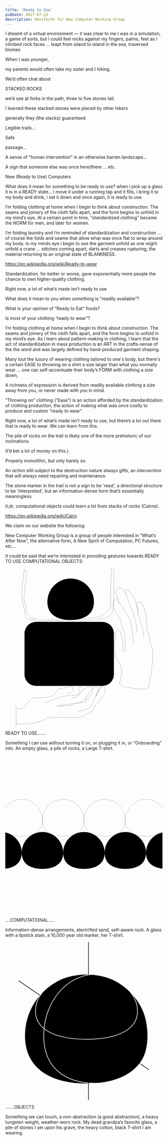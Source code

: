 ```yaml
---
title: 'Ready to Use'
pubDate: 2017-07-23
description: Manifesto for New Computer Working Group
---
```


I dreamt of a virtual environment — it was clear to me I was in a simulation, a game of sorts, but i could feel rocks against my fingers, palms, feet as I climbed rock faces ... leapt from island to island in the sea, traversed biomes

When I was younger, 

my parents would often 
take my sister and I hiking.

We’d often chat about

STACKED ROCKS

we’d see at forks in the path, 
three to five stones tall.

I learned these 
stacked
stones 
were placed by
other hikers

generally they (the stacks) 
guaranteed 

Legible trails...

Safe

passage...

A sense of “human intervention” in an 
otherwise barren landscape...

A sign that someone else was once here/there ... etc.

New (Ready to Use) Computers

What does it mean for something to be ready to use? when i pick up a glass it is in a READY state... i move it under a running tap and it fills, i bring it to my body and drink, i set it down and once again, it is ready to use.

I’m folding clothing at home when I begin to think about construction. The seams and joinery of the cloth falls apart, and the form begins to unfold in my mind’s eye. At a certain point in time, “standardized clothing” became the NORM for men, and later for women. 

I’m folding laundry and I’m reminded of standardization and construction ... of course the folds and seams that allow what was once flat to wrap around my body. in my minds eye i begin to see the garment unfold as one might unfold a crane ... stitches coming apart, darts and creases rupturing, the material returning to an original state of BLANKNESS.

https://en.wikipedia.org/wiki/Ready-to-wear

Standardization, for better or worse, gave exponentially more people the chance to own higher-quality clothing.

Right now, a lot of what’s made isn’t ready to use

What does it mean to you when something is 
“readily available”?

What is your opinion of “Ready to Eat” foods?

Is most of your clothing “ready to wear”?

I’m folding clothing at home when I begin to think about construction. The seams and joinery of the cloth falls apart, and the form begins to unfold in my mind’s eye. As I learn about pattern-making in clothing, I learn that the act of standardization in mass production is an ART in the crafts-sense of the the word and was largely defined by hand-produced garment shaping.

Many tout the luxury of wearing clothing tailored to one's body, but there's a certain EASE to throwing on a shirt a size larger than what you normally wear ... one can self-accentuate their body’s FORM with clothing a size down,   

A richness of expression is derived from readily available clothing a size away from you, 
or never made with you in mind.

“Throwing on” clothing (“Ease”) is an action afforded by the standardization of clothing production, the action of making what was once costly to produce and custom “ready to wear”.

Right now, a lot of what’s made isn’t ready to use, but there’s a lot out there that is ready to wear. We can learn from this.

The pile of rocks on the trail is likely one of the more prehistoric of our inclinations. 

(I’d bet a lot of money on this.)

Properly monolithic, but only barely so. 

An *action* still subject to the destruction nature always gifts, an *intervention* that will always need repairing and maintenance. 

The stone marker in the trail is not a sign to be 'read', a directional structure to be 'interpreted', but an information-dense form that’s essentially meaningless.

tl;dr, computational objects could learn a lot from stacks of rocks (Cairns).

https://en.wikipedia.org/wiki/Cairn

We claim on our website the following:

New Computer Working Group is a group of people interested in “What’s After Now”, the alternative form, A New Spirit of Computation, PC Futures, etc...

It could be said that we’re interested in providing gestures towards READY TO USE COMPUTATIONAL OBJECTS:

<section>
    <svg width="500" height="500" viewBox="0 0 1317 1505" fill="none" xmlns="http://www.w3.org/2000/svg">
    <path d="M755 321C755 444.159 655.159 494 532 494C408.84 494 309 444.159 309 321C309 197.84 408.84 98 532 98C655.159 98 755 197.84 755 321Z" fill="black"/>
    <rect x="90" y="512" width="856" height="611" rx="110" fill="black"/>
    <path d="M945.237 8C945.237 85.6502 945.237 163.3 945.237 240.951C945.237 272.704 943.924 304.597 940.021 335.824C938.844 345.236 938.151 354.52 938.151 364.069C938.151 373.395 934.608 381.881 934.608 391.035C934.608 398.96 932.941 416.639 927.916 422.922C926.506 424.683 925.769 430.519 924.373 433.157C922.711 436.295 919.553 437.576 918.566 441.03C917.175 445.899 903.259 451.121 899.572 454.808C893.487 460.893 880.821 461.902 873.492 467.602C865.895 473.511 854.744 476.263 845.148 479.216C838.91 481.135 832.173 484.53 825.661 484.53C820.69 484.53 813.174 485.238 808.439 486.695C798.781 489.667 788.101 493.387 777.831 493.387C766.185 493.387 754.539 493.387 742.894 493.387C718.192 493.387 691.969 504.677 667.31 507.559C623.717 512.655 580.088 511.102 536.22 511.102C509.532 511.102 480.213 514.861 453.944 509.331C436.05 505.564 416.15 502.245 397.847 502.245C381.74 502.245 365.632 502.245 349.525 502.245C323.046 502.245 296.748 507.559 270.3 507.559C253.897 507.559 237.495 507.559 221.092 507.559C216.196 507.559 209.252 507.393 204.755 505.394C198.309 502.529 199.234 501.963 197.571 496.143C196.359 491.901 171.657 491.748 167.948 491.616C157.156 491.231 146.442 488.984 136.061 485.908C118.252 480.631 98.4659 475.358 98.4659 452.643C98.4659 442.934 93.1514 431.979 93.1514 421.741C93.1514 406.233 86.8815 385.84 81.6368 371.155C78.1285 361.332 78.8427 350.058 76.2239 339.957C72.0888 324.007 70.6352 307.461 66.9728 291.438C64.9967 282.793 66.5791 271.712 66.5791 263.094C66.5791 236.85 66.5791 210.606 66.5791 184.361C66.5791 151.954 75.7301 119.886 78.5859 87.5201C80.437 66.5412 83.1243 45.7009 86.8528 24.9275C87.5285 21.1628 88.4318 0.888156 86.0655 15.0859" stroke="black" stroke-linecap="round" stroke-linejoin="round"/>
    <path d="M1000.48 1098.42C1000.85 1079.46 1012.98 1065.91 1013.65 1047.72C1014.03 1037.55 1018.6 1027.39 1018.6 1016.88C1018.6 997.106 1018.6 977.337 1018.6 957.569C1018.6 951.333 1014.08 946.216 1013.65 939.905C1013.3 934.542 1010.56 924.493 1007.89 919.678C1004 912.682 1000.18 903.003 994.252 897.072C987.933 890.754 983.897 882.36 978.327 875.198C972.288 867.434 971.35 855.678 965.513 848.382C962.575 844.71 959.552 831.579 959.29 826.6C958.78 816.909 954.348 807.512 954.348 797.77C954.348 789.243 951.053 779.993 951.053 770.588C951.053 760.643 949.406 749.734 949.406 739.287C949.406 729.466 954.348 721.033 954.348 711.282C954.348 705.205 956.147 686.297 960.114 681.537C962.095 679.159 962.508 666.285 962.585 663.507C962.734 658.148 962.585 652.76 962.585 647.399C962.585 641.511 962.585 635.623 962.585 629.735C962.585 625.851 963.146 616.699 965.056 613.261C972.604 599.674 978.175 573.072 997.18 591.021C1002.82 596.352 1008.38 598.351 1010.27 606.854C1011.54 612.593 1015.09 618.275 1015.3 624.335C1015.56 631.515 1016.6 638.187 1018.96 645.019C1022.09 654.068 1022.98 665.541 1023.54 675.039C1023.66 677.043 1024.91 683.769 1026.01 685.747C1028.2 689.697 1031.78 689.415 1031.78 693.984C1031.78 720.978 1033.42 747.528 1033.42 774.707C1033.42 781.171 1031.64 793.652 1040.84 793.652C1045.22 793.652 1045.68 796.224 1049.9 792.004C1054.13 787.775 1058.13 778.078 1058.13 772.235C1058.13 759.206 1055.61 747.158 1054.93 734.345C1053.92 715.159 1056.06 696.062 1052.83 677.052C1049.18 655.645 1052.62 633.669 1046.6 612.62C1041.19 593.666 1030.06 574.722 1023.54 555.51C1019.43 543.412 1018.13 530.927 1016.03 518.352C1014.63 509.935 1013.6 501.47 1012.01 493.092C1011.26 489.173 1008.14 486.465 1007.16 483.024C1006.02 479.036 993.885 465.83 993.885 474.055" stroke="black" stroke-linecap="round" stroke-linejoin="round"/>
    <path d="M995.533 474.055C986.312 461.376 981.041 446.54 970.822 434.517C962.532 424.765 959.341 411.216 953.524 400.745C948.99 392.584 945.916 379.799 944.555 370.268C942.98 359.247 942.816 347.497 942.816 335.673C942.816 324.113 946.877 311.297 951.419 301.077C953.972 295.332 956.07 294.878 960.571 290.827C966.172 285.786 968.614 292.062 971.646 294.488C973.793 296.206 975.776 303.889 977.411 306.752C979.333 310.115 986.086 316.068 988.943 317.917C998.036 323.801 1001.49 337.025 1009.63 344.001C1013.17 347.034 1016.81 350.774 1018.6 354.801C1021.39 361.087 1030.28 368.053 1031.68 374.387C1032.85 379.626 1041.32 385.815 1043.31 391.776C1045.45 398.213 1049.74 403.633 1052.83 409.806C1061.35 426.856 1073.27 441.009 1082.48 457.581C1086.91 465.565 1090.98 474.353 1096.02 481.926C1100.02 487.924 1099.71 494.707 1102.61 501.237C1108.97 515.54 1110.69 532.211 1114.05 547.364C1119.13 570.203 1120.86 594.39 1122.75 617.745C1124.67 641.466 1132.27 662.727 1132.27 686.661C1132.27 695.936 1132.27 705.21 1132.27 714.484C1132.27 718.568 1134.24 737.304 1127.33 732.697" stroke="black" stroke-linecap="round" stroke-linejoin="round"/>
    <path d="M1000.48 332.379C997.018 320.063 991.448 308.644 988.852 296.96C986.73 287.412 979.59 279.994 977.503 270.601C975.81 262.983 970.893 257.058 967.161 250.009C962.393 241.003 962.585 234.299 962.585 223.65C962.585 212.191 963.831 209.042 971.554 201.319C978.468 194.405 983.797 185.76 994.709 185.76C1020.45 185.76 1034.91 205.551 1046.24 226.945C1051.72 237.305 1061.27 244.516 1064.72 256.598C1068.38 269.377 1074.1 281.403 1079.55 293.665C1084.96 305.832 1085.47 320.106 1091.08 332.379C1094.83 340.577 1096.06 349.82 1100.97 357.456C1104.61 363.119 1109 370.833 1111.22 377.225C1113.15 382.809 1117.43 387.138 1119.91 392.601C1123.07 399.539 1125.39 406.929 1128.15 414.108C1131.45 422.696 1134.53 433.705 1135.65 442.663C1137.01 453.494 1143.89 463.767 1145.36 474.788C1148.57 498.934 1159.7 520.2 1160.27 544.894C1160.47 553.318 1163.57 560.977 1163.57 569.514C1163.57 579.353 1165.22 589.057 1165.22 598.892C1165.22 604.31 1168.51 615.88 1168.51 602.553" stroke="black" stroke-linecap="round" stroke-linejoin="round"/>
    <path d="M1061.43 253.302C1061.43 244.634 1063.63 231.018 1061.06 222.367C1059.29 216.389 1054.82 206.452 1061.43 203.514C1065.88 201.535 1078.51 197.167 1079.55 205.527C1079.97 208.862 1089.41 216.464 1091.81 217.151C1098.63 219.098 1102.53 230.965 1106.73 236.096C1112.66 243.346 1120.78 253.384 1125.31 261.539C1127.36 265.217 1130.59 267.746 1132.63 271.424C1134.42 274.639 1136.77 279.859 1139.22 282.589C1142.07 285.747 1142.48 289.551 1143.8 293.572C1147.31 304.305 1152.02 314.978 1155.24 325.696C1171.44 379.7 1175.4 435.662 1194.87 488.332C1201.67 506.731 1203.35 527.033 1211.34 544.893C1215.09 553.262 1215.87 562.81 1219.58 571.251C1223.23 579.555 1226.52 591.162 1227.73 600.172C1229.36 612.457 1232.76 625.631 1232.76 637.971C1232.76 643.226 1232.76 667.446 1232.76 650.327" stroke="black" stroke-linecap="round" stroke-linejoin="round"/>
    <path d="M1175.1 424.632C1175.1 413.344 1175.1 402.057 1175.1 390.769C1175.1 381.545 1170.65 374.262 1170.16 365.326C1169.86 360.042 1163.64 323.07 1173.45 322.493C1180.81 322.06 1188.32 322.493 1195.69 322.493C1202.25 322.493 1205.81 331.316 1211.34 334.391C1217.69 337.919 1222.24 347.578 1225.35 353.794C1231.58 366.262 1237.15 381.512 1241 394.979C1255.26 444.889 1259.12 496.586 1259.12 548.554C1259.12 566.974 1258.77 595.112 1271.02 610.423C1277.94 619.079 1278.33 630.958 1280.63 641.266C1283.84 655.715 1289.03 670.862 1290.33 685.746C1292.28 708.256 1299.14 736.782 1308.91 757.408C1312.6 765.2 1315.13 776.751 1315.13 785.414C1315.13 811.498 1315.13 837.582 1315.13 863.666C1315.13 875.911 1317.32 890.29 1313.85 902.013C1311.33 910.526 1313.83 920.527 1310.92 928.83C1305.35 944.743 1306.89 963.442 1306.89 980.174C1306.89 1005.09 1293.41 1030.72 1290.78 1055.77C1287.9 1083.38 1284.94 1110.67 1279.71 1137.87C1278.55 1143.91 1279.12 1144.55 1273.03 1144.55C1264.87 1144.55 1258.83 1149.8 1251.25 1152.42C1246.28 1154.13 1239.2 1152.79 1234.04 1152.79C1221.07 1152.79 1208.11 1152.79 1195.14 1152.79C1175.78 1152.79 1157.66 1148.97 1138.49 1147.84C1127.75 1147.21 1116.5 1142.16 1105.73 1140.52C1087.55 1137.76 1068.15 1131.92 1049.9 1131.37C1041.76 1131.12 1033.8 1125.53 1027.66 1120.75C1021.55 1116 1016.03 1107.18 1007.06 1106.66C1005.57 1106.57 996 1100.76 998.095 1100.16C1001.67 1099.14 1004.46 1097 998.828 1095.13" stroke="black" stroke-linecap="round" stroke-linejoin="round"/>
    <path d="M18.4356 1338.06C33.8449 1338.06 57.6047 1342.18 71.1731 1334.99C85.1485 1327.59 95.1402 1310.96 106.331 1300.39C127.965 1279.96 141.206 1242.21 176.648 1240.12C193.256 1239.15 211.344 1235.1 229.385 1235.1C243.616 1235.1 257.847 1235.1 272.078 1235.1C286.781 1235.1 302.341 1230.86 317.281 1230.08C327.871 1229.52 355.918 1222.11 361.927 1212.5C367.242 1203.99 388.617 1196.81 390.109 1184.87C391.366 1174.82 408.492 1161.13 415.78 1155.3C423.845 1148.84 440.315 1144.69 450.381 1144.69C467.293 1144.69 479.869 1138.41 496.142 1137.16C512.278 1135.92 524.89 1127.11 540.788 1127.11C556.291 1127.11 550.833 1148.22 550.833 1159.76C550.833 1167.23 537.576 1183.67 530.742 1187.94C525.839 1191.01 522.196 1196.85 516.791 1199.94C503.159 1207.73 508.141 1195.18 508.141 1182.36" stroke="black" stroke-linecap="round" stroke-linejoin="round"/>
    <path d="M282.123 1287.84C304.36 1279.16 324.408 1269.94 346.859 1262.17C355.2 1259.28 362.916 1252.17 371.274 1250.31C378.743 1248.65 389.722 1245.08 396.387 1241.38C414.665 1231.22 431.256 1228.6 451.497 1224.92C467.282 1222.05 484.916 1217.52 500.607 1217.52C533.655 1217.52 562.646 1216.12 592.409 1207.62C609.079 1202.85 622.453 1194.88 635.659 1184.32C640.003 1180.84 643.16 1175.8 647.518 1172.32C652.051 1168.69 660.981 1163.37 663.842 1158.37C669.062 1149.23 681.852 1137.2 692.722 1134.79C698.927 1133.41 702.096 1127.11 709.045 1127.11C713.569 1127.11 730.463 1124.54 733.6 1127.67C737.383 1131.46 736.67 1143.19 736.67 1148.46C736.67 1157.23 730.245 1160.61 726.066 1167.3C722.247 1173.41 714.462 1178.12 710.44 1185.01C704.426 1195.32 698.067 1206.04 691.606 1216.27C676.751 1239.79 665.357 1255.6 642.775 1271.24C625.251 1283.37 602.714 1285.08 582.085 1289.79C568.116 1292.98 551.923 1289.9 538.416 1294.12C524.297 1298.53 506.294 1298.8 491.538 1300.53C459.738 1304.28 432.46 1315.46 400.154 1315.46" stroke="black" stroke-linecap="round" stroke-linejoin="round"/>
    <path d="M402.666 1315.46C427.669 1315.46 453.669 1312.95 478.005 1312.95C492.844 1312.95 507.808 1310.44 523.208 1310.44C536.314 1310.44 548.667 1303.58 560.878 1298.44C568.378 1295.28 578.405 1295.67 585.991 1292.3C592.425 1289.44 603.364 1285.6 610.546 1285.33C639.429 1284.22 683.489 1273.39 698.442 1245.15C705.422 1231.96 718.769 1223.12 726.066 1209.99C732.395 1198.59 736.199 1183.85 739.041 1171.06C744.967 1144.39 756.021 1129.62 785.64 1129.62C796.247 1129.62 791.918 1156.32 791.918 1163.67C791.918 1182.45 779.177 1200.46 773.084 1217.52C766.16 1236.91 754.353 1254.63 749.226 1275.14C745.409 1290.41 734.718 1307.03 725.229 1319.23C709.101 1339.97 678.564 1342.94 655.331 1351.88C646.228 1355.38 636.251 1355.37 627.288 1359.55C616.607 1364.53 603.57 1371.79 603.57 1355.64" stroke="black" stroke-linecap="round" stroke-linejoin="round"/>
    <path d="M819.543 1132.14C815.396 1144.83 809.865 1163.7 801.406 1174.27C795.982 1181.05 789.305 1191.51 786.896 1199.94C785.001 1206.57 777.048 1214.63 773.223 1221.01C771.178 1224.42 775.561 1213.18 778.106 1210.13C781.272 1206.33 779.74 1199.18 782.431 1195.48C802.391 1168.03 808.779 1124.6 850.934 1124.6C868.707 1124.6 863.159 1168.95 860.282 1177.9C856.164 1190.71 853.658 1203.93 844.098 1214.45C838.11 1221.04 832.671 1230.25 829.588 1238.73C822.606 1257.93 798.38 1278.09 784.384 1292.86C776.16 1301.54 766.38 1311.13 760.667 1321.74C755.823 1330.74 752.215 1345 746.157 1352.57C727.516 1375.87 691.938 1385.45 667.888 1402.1C643.915 1418.7 618.453 1425.96 589.061 1425.96C523.667 1425.96 457.869 1423.45 392.76 1423.45C363.121 1423.45 334.551 1422.25 306.678 1431.54C283.049 1439.42 264.186 1452.85 240.686 1460C222.783 1465.45 205.354 1471.27 187.112 1476.18C166.536 1481.72 149.17 1482.65 127.957 1483.86C110.478 1484.86 93.8215 1488.74 76.1957 1488.74C51.076 1488.74 24.4005 1486.54 0.856445 1478.7" stroke="black" stroke-linecap="round" stroke-linejoin="round"/>
    <path d="M10.9016 1503.81C10.9016 1451.44 10.9016 1399.08 10.9016 1346.71C10.9016 1336.16 5.87903 1304.91 5.87903 1315.46" stroke="black" stroke-linecap="round" stroke-linejoin="round"/>
    <path d="M683.932 1257.7C682.323 1249.46 676.398 1237.73 676.398 1230.08" stroke="black" stroke-linecap="round" stroke-linejoin="round"/>
    <path d="M648.774 1167.29C648.774 1160.98 649.075 1144.96 639.845 1142.32C633.459 1140.5 630.463 1130.03 623.661 1129.63C610.343 1128.84 613.889 1130.55 610.965 1140.79C609.491 1145.95 605.508 1155.28 610.546 1160.32C615.234 1165.01 621.149 1164.18 621.149 1173.57C621.149 1180.37 622.387 1188.98 618.08 1194.36C595.416 1222.69 579.694 1245.56 540.788 1232.59" stroke="black" stroke-linecap="round" stroke-linejoin="round"/>
    <path d="M82.9991 12.1405C121.422 13.1011 107.532 63.8032 106.157 88.5617C105.255 104.799 102.159 123.143 101.525 138.995C101.218 146.674 98.1885 151.168 97.0225 158.164C95.5397 167.061 96.2976 177.463 92.7769 185.825C87.8967 197.415 92.2623 219.604 92.2623 232.141C92.2623 249.503 85.3149 265.718 85.3149 283.088C85.3149 316.217 98.0861 346.704 103.97 379.065C106.779 394.516 110.177 410.247 112.976 425.638C116.017 442.365 128.562 450.041 138.578 462.562C147.466 473.672 162.072 472.672 174.473 475.428C189.652 478.801 204.255 484.966 218.602 489.065C248.849 497.707 288.888 491.51 320.497 491.51C357.192 491.51 394.16 492.82 430.368 493.825C473.522 495.024 516.888 493.825 560.052 493.825C590.018 493.825 620.043 491.51 649.854 491.51C658.27 491.51 667.469 489.194 674.684 489.194C678.213 489.194 690.989 484.024 693.854 481.732C703.136 474.306 723.956 473.695 736.053 472.983C748.787 472.234 761.62 466.036 775.421 466.036C788.49 466.036 807.768 464.4 819.421 458.574C832.452 452.058 843.12 440.657 855.445 433.615C866.899 427.07 872.5 413.77 885.164 408.141C903.22 400.116 916.685 375.819 916.685 356.036C916.685 314.951 914.369 273.947 914.369 233.427C914.369 207.525 914.369 181.622 914.369 155.72C914.369 132.545 919 110.283 919 87.5324C919 69.3809 921.971 49.1397 925.819 31.8248C927.185 25.6766 928.494 6.68244 925.948 1.5908C924.554 -1.19745 919.802 2.87735 916.685 2.87735C910.341 2.87735 910.454 7.42684 907.421 2.87735" stroke="black" stroke-linecap="round" stroke-linejoin="round"/>
    </svg>
</section>

READY TO USE.......

Something I can use without turning it on, or plugging it in, or “Onboarding” into. An empty glass, a pile of rocks, a Large T-shirt.

<section>
<svg width="500" height="500" viewBox="0 0 1692 1050" fill="none" xmlns="http://www.w3.org/2000/svg">
<g clip-path="url(#clip0_31_38)">
<path d="M623 726C623 849.16 523.16 899 400 899C276.84 899 177 849.16 177 726C177 602.84 276.84 503 400 503C523.16 503 623 602.84 623 726Z" fill="black"/>
<path d="M177 726C177 849.16 77.1595 899 -46 899C-169.16 899 -269 849.16 -269 726C-269 602.84 -169.16 503 -46 503C77.1595 503 177 602.84 177 726Z" fill="black"/>
<path d="M1069 726C1069 849.16 969.16 899 846 899C722.84 899 623 849.16 623 726C623 602.84 722.84 503 846 503C969.16 503 1069 602.84 1069 726Z" fill="black"/>
<path d="M1515 726C1515 849.16 1415.16 899 1292 899C1168.84 899 1069 849.16 1069 726C1069 602.84 1168.84 503 1292 503C1415.16 503 1515 602.84 1515 726Z" fill="black"/>
<path d="M1961 726C1961 849.16 1861.16 899 1738 899C1614.84 899 1515 849.16 1515 726C1515 602.84 1614.84 503 1738 503C1861.16 503 1961 602.84 1961 726Z" fill="black"/>
<path d="M845.5 375C845.5 436.422 820.615 479.516 780.401 507.273C740.16 535.049 684.524 547.5 623 547.5C561.476 547.5 505.84 535.049 465.599 507.273C425.385 479.516 400.5 436.422 400.5 375C400.5 252.117 500.117 152.5 623 152.5C745.883 152.5 845.5 252.117 845.5 375Z" stroke="black"/>
<path d="M399.5 375C399.5 436.422 374.615 479.516 334.401 507.273C294.16 535.049 238.524 547.5 177 547.5C115.476 547.5 59.8398 535.049 19.5992 507.273C-20.6149 479.516 -45.5 436.422 -45.5 375C-45.5 252.117 54.1166 152.5 177 152.5C299.883 152.5 399.5 252.117 399.5 375Z" stroke="black"/>
<path d="M1291.5 375C1291.5 436.422 1266.61 479.516 1226.4 507.273C1186.16 535.049 1130.52 547.5 1069 547.5C1007.48 547.5 951.84 535.049 911.599 507.273C871.385 479.516 846.5 436.422 846.5 375C846.5 252.117 946.117 152.5 1069 152.5C1191.88 152.5 1291.5 252.117 1291.5 375Z" stroke="black"/>
<path d="M1737.5 375C1737.5 436.422 1712.61 479.516 1672.4 507.273C1632.16 535.049 1576.52 547.5 1515 547.5C1453.48 547.5 1397.84 535.049 1357.6 507.273C1317.39 479.516 1292.5 436.422 1292.5 375C1292.5 252.117 1392.12 152.5 1515 152.5C1637.88 152.5 1737.5 252.117 1737.5 375Z" stroke="black"/>
</g>
<defs>
<clipPath id="clip0_31_38">
<rect width="1692" height="1050" fill="white"/>
</clipPath>
</defs>
</svg>

</section>

....COMPUTATIONAL.....

Information-dense arrangements, electrified sand, self-aware rock. A glass with a lipstick stain, a 10,000 year old marker, 
her T-shirt.

<section>
<svg width="500" height="500" viewBox="0 0 475 570" fill="none" xmlns="http://www.w3.org/2000/svg">
    <line x1="0.56274" y1="139.173" x2="473.563" y2="461.173" stroke="black" stroke-width="2"/>
    <path d="M470 338C470 461.16 370.16 511 247 511C123.84 511 24 461.16 24 338C24 214.84 123.84 115 247 115C370.16 115 470 214.84 470 338Z" fill="black"/>
    <path d="M432 248.462C432 284.839 411.493 310.426 378.078 326.976C344.616 343.549 298.292 351 247 351C195.708 351 149.384 343.549 115.922 326.976C82.5066 310.426 62 284.839 62 248.462C62 212.012 82.5884 178.921 116.061 154.903C149.532 130.886 195.823 116 247 116C298.177 116 344.468 130.886 377.939 154.903C411.412 178.921 432 212.012 432 248.462Z" stroke="white" stroke-width="2"/>
    <path d="M469 338C469 399.329 447.889 442.273 413.866 469.909C379.81 497.571 332.688 510 280.5 510C228.312 510 181.19 497.571 147.134 469.909C113.111 442.273 92 399.329 92 338C92 215.234 176.541 116 280.5 116C384.459 116 469 215.234 469 338Z" stroke="white" stroke-width="2"/>
    <line x1="254" y1="118" x2="254" stroke="black" stroke-width="2"/>
    <line x1="254" y1="570" x2="254" y2="452" stroke="black" stroke-width="2"/>
</svg>
</section>


.......OBJECTS

Something we can touch, a non-abstraction (a good abstraction), a heavy tungsten weight, weather-worn rock. My dead grandpa’s favorite glass, a pile of stones I set upon his grave, the heavy cotton, black T-shirt I am wearing.
